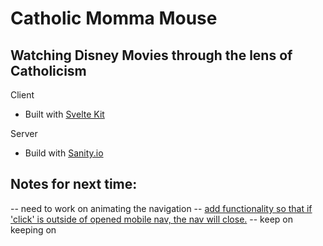 # Catholic Momma Mouse

## Watching Disney Movies through the lens of Catholicism

Client

- Built with [Svelte Kit](https://kit.svelte.dev/)

Server

- Build with [Sanity.io](https://www.sanity.io/)

## Notes for next time:

-- need to work on animating the navigation
-- [add functionality so that if 'click' is outside of opened mobile nav, the nav will close.](https://stackoverflow.com/questions/72896690/close-other-dropdown-on-click-in-svelte)
-- keep on keeping on
